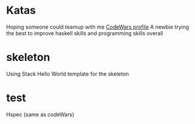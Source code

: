 # Katas
Hoping someone could teamup with me
[CodeWars profile](https://www.codewars.com/users/soulomoon/stats)
A newbie trying the best to improve haskell skills and programming skills overall
# skeleton
Using Stack Hello World template for the skeleton
# test
Hspec (same as codeWars)
